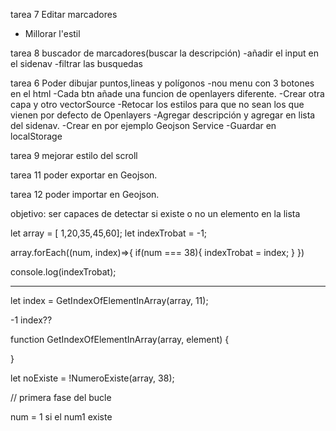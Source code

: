


tarea 7 
Editar marcadores
- Millorar l'estil 




tarea 8 
buscador de marcadores(buscar la descripción)
-añadir el input en el sidenav
-filtrar las busquedas


tarea 6 
Poder dibujar puntos,lineas y polígonos
-nou menu con 3 botones en el html
-Cada btn añade una funcion de openlayers diferente.
-Crear otra capa y otro vectorSource
-Retocar los estilos para que no sean los que vienen por defecto de Openlayers
-Agregar descripción y agregar en lista del sidenav.
-Crear en por ejemplo Geojson Service
-Guardar en localStorage



tarea 9
mejorar estilo del scroll


tarea 11
poder exportar en Geojson.

tarea 12
poder importar en Geojson.




objetivo: ser capaces de detectar si existe o no un elemento en la lista

let array = [ 1,20,35,45,60];
let indexTrobat = -1;

array.forEach((num, index)=>{
  if(num === 38){
    indexTrobat = index;
  }
})

console.log(indexTrobat);

----------------------


let index = GetIndexOfElementInArray(array, 11);

-1
index??

function GetIndexOfElementInArray(array, element) {

}





let noExiste = !NumeroExiste(array, 38);

// primera fase del bucle

num = 1
si el num1 existe


